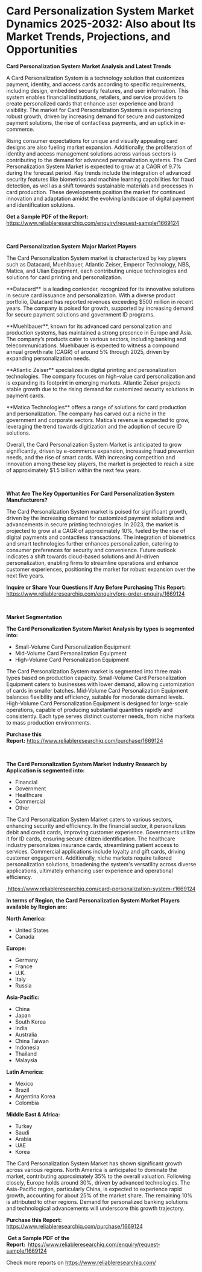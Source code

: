 <p><h1>Card Personalization System Market Dynamics 2025-2032: Also about Its Market Trends, Projections, and Opportunities</h1></p><p><strong>Card Personalization System Market Analysis and Latest Trends</strong></p>
<p><p>A Card Personalization System is a technology solution that customizes payment, identity, and access cards according to specific requirements, including design, embedded security features, and user information. This system enables financial institutions, retailers, and service providers to create personalized cards that enhance user experience and brand visibility. The market for Card Personalization Systems is experiencing robust growth, driven by increasing demand for secure and customized payment solutions, the rise of contactless payments, and an uptick in e-commerce. </p><p>Rising consumer expectations for unique and visually appealing card designs are also fueling market expansion. Additionally, the proliferation of identity and access management solutions across various sectors is contributing to the demand for advanced personalization systems. The Card Personalization System Market is expected to grow at a CAGR of 9.7% during the forecast period. Key trends include the integration of advanced security features like biometrics and machine learning capabilities for fraud detection, as well as a shift towards sustainable materials and processes in card production. These developments position the market for continued innovation and adaptation amidst the evolving landscape of digital payment and identification solutions.</p></p>
<p><strong>Get a Sample PDF of the Report:&nbsp;</strong> <a href="https://www.reliableresearchiq.com/enquiry/request-sample/1669124?utm_campaign=1900&utm_medium=2&utm_source=Github&utm_content=ia&utm_term=17022025&utm_id=card-personalization-system">https://www.reliableresearchiq.com/enquiry/request-sample/1669124</a></p>
<p>&nbsp;</p>
<p><strong>Card Personalization System Major Market Players</strong></p>
<p><p>The Card Personalization System market is characterized by key players such as Datacard, Muehlbauer, Atlantic Zeiser, Emperor Technology, NBS, Matica, and Ulian Equipment, each contributing unique technologies and solutions for card printing and personalization.</p><p>**Datacard** is a leading contender, recognized for its innovative solutions in secure card issuance and personalization. With a diverse product portfolio, Datacard has reported revenues exceeding $500 million in recent years. The company is poised for growth, supported by increasing demand for secure payment solutions and government ID programs.</p><p>**Muehlbauer**, known for its advanced card personalization and production systems, has maintained a strong presence in Europe and Asia. The company’s products cater to various sectors, including banking and telecommunications. Muehlbauer is expected to witness a compound annual growth rate (CAGR) of around 5% through 2025, driven by expanding personalization needs.</p><p>**Atlantic Zeiser** specializes in digital printing and personalization technologies. The company focuses on high-value card personalization and is expanding its footprint in emerging markets. Atlantic Zeiser projects stable growth due to the rising demand for customized security solutions in payment cards.</p><p>**Matica Technologies** offers a range of solutions for card production and personalization. The company has carved out a niche in the government and corporate sectors. Matica’s revenue is expected to grow, leveraging the trend towards digitization and the adoption of secure ID solutions.</p><p>Overall, the Card Personalization System Market is anticipated to grow significantly, driven by e-commerce expansion, increasing fraud prevention needs, and the rise of smart cards. With increasing competition and innovation among these key players, the market is projected to reach a size of approximately $1.5 billion within the next few years.</p></p>
<p>&nbsp;</p>
<p><strong>What Are The Key Opportunities For Card Personalization System Manufacturers?</strong></p>
<p><p>The Card Personalization System market is poised for significant growth, driven by the increasing demand for customized payment solutions and advancements in secure printing technologies. In 2023, the market is projected to grow at a CAGR of approximately 10%, fueled by the rise of digital payments and contactless transactions. The integration of biometrics and smart technologies further enhances personalization, catering to consumer preferences for security and convenience. Future outlook indicates a shift towards cloud-based solutions and AI-driven personalization, enabling firms to streamline operations and enhance customer experiences, positioning the market for robust expansion over the next five years.</p></p>
<p><strong>Inquire or Share Your Questions If Any Before Purchasing This Report:</strong> <a href="https://www.reliableresearchiq.com/enquiry/pre-order-enquiry/1669124?utm_campaign=1900&utm_medium=2&utm_source=Github&utm_content=ia&utm_term=17022025&utm_id=card-personalization-system">https://www.reliableresearchiq.com/enquiry/pre-order-enquiry/1669124</a></p>
<p>&nbsp;</p>
<p><strong>Market Segmentation</strong></p>
<p><strong>The Card Personalization System Market Analysis by types is segmented into:</strong></p>
<p><ul><li>Small-Volume Card Personalization Equipment</li><li>Mid-Volume Card Personalization Equipment</li><li>High-Volume Card Personalization Equipment</li></ul></p>
<p><p>The Card Personalization System market is segmented into three main types based on production capacity. Small-Volume Card Personalization Equipment caters to businesses with lower demand, allowing customization of cards in smaller batches. Mid-Volume Card Personalization Equipment balances flexibility and efficiency, suitable for moderate demand levels. High-Volume Card Personalization Equipment is designed for large-scale operations, capable of producing substantial quantities rapidly and consistently. Each type serves distinct customer needs, from niche markets to mass production environments.</p></p>
<p><strong>Purchase this Report:&nbsp;</strong><a href="https://www.reliableresearchiq.com/purchase/1669124?utm_campaign=1900&utm_medium=2&utm_source=Github&utm_content=ia&utm_term=17022025&utm_id=card-personalization-system">https://www.reliableresearchiq.com/purchase/1669124</a></p>
<p>&nbsp;</p>
<p><strong>The Card Personalization System Market Industry Research by Application is segmented into:</strong></p>
<p><ul><li>Financial</li><li>Government</li><li>Healthcare</li><li>Commercial</li><li>Other</li></ul></p>
<p><p>The Card Personalization System Market caters to various sectors, enhancing security and efficiency. In the financial sector, it personalizes debit and credit cards, improving customer experience. Governments utilize it for ID cards, ensuring secure citizen identification. The healthcare industry personalizes insurance cards, streamlining patient access to services. Commercial applications include loyalty and gift cards, driving customer engagement. Additionally, niche markets require tailored personalization solutions, broadening the system's versatility across diverse applications, ultimately enhancing user experience and operational efficiency.</p></p>
<p><a href="https://www.reliableresearchiq.com/card-personalization-system-r1669124?utm_campaign=1900&utm_medium=2&utm_source=Github&utm_content=ia&utm_term=17022025&utm_id=card-personalization-system">&nbsp;https://www.reliableresearchiq.com/card-personalization-system-r1669124</a></p>
<p><strong>In terms of Region, the Card Personalization System Market Players available by Region are:</strong></p>
<p>
    <p> <strong> North America: </strong>
        <ul>
            <li>United States</li>
            <li>Canada</li>
        </ul>
        </p> 
    <p> <strong> Europe: </strong>
        <ul>
            <li>Germany</li>
            <li>France</li>
            <li>U.K.</li>
            <li>Italy</li>
            <li>Russia</li>
        </ul>
        </p> 
    <p> <strong> Asia-Pacific: </strong>
        <ul>
            <li>China</li>
            <li>Japan</li>
            <li>South Korea</li>
            <li>India</li>
            <li>Australia</li>
            <li>China Taiwan</li>
            <li>Indonesia</li>
            <li>Thailand</li>
            <li>Malaysia</li>
        </ul>
        </p> 
    <p> <strong> Latin America: </strong>
        <ul>
            <li>Mexico</li>
            <li>Brazil</li>
            <li>Argentina Korea</li>
            <li>Colombia</li>
        </ul>
        </p> 
    <p> <strong> Middle East & Africa: </strong>
        <ul>
            <li>Turkey</li>
            <li>Saudi</li>
            <li>Arabia</li>
            <li>UAE</li>
            <li>Korea</li>
        </ul>
    </p>
    </p>
<p><p>The Card Personalization System Market has shown significant growth across various regions. North America is anticipated to dominate the market, contributing approximately 35% to the overall valuation. Following closely, Europe holds around 30%, driven by advanced technologies. The Asia-Pacific region, particularly China, is expected to experience rapid growth, accounting for about 25% of the market share. The remaining 10% is attributed to other regions. Demand for personalized banking solutions and technological advancements will underscore this growth trajectory.</p></p>
<p><strong>Purchase this Report: </strong><a href="https://www.reliableresearchiq.com/purchase/1669124?utm_campaign=1900&utm_medium=2&utm_source=Github&utm_content=ia&utm_term=17022025&utm_id=card-personalization-system">https://www.reliableresearchiq.com/purchase/1669124</a></p>
<p>&nbsp;<strong>Get a Sample PDF of the Report:&nbsp;&nbsp;</strong><a href="https://www.reliableresearchiq.com/enquiry/request-sample/1669124?utm_campaign=1900&utm_medium=2&utm_source=Github&utm_content=ia&utm_term=17022025&utm_id=card-personalization-system">https://www.reliableresearchiq.com/enquiry/request-sample/1669124</a></p>
<p><strong></strong></p>
<p>Check more reports on <a href="https://www.reliableresearchiq.com/?utm_campaign=1900&utm_medium=2&utm_source=Github&utm_content=ia&utm_term=17022025&utm_id=card-personalization-system">https://www.reliableresearchiq.com/</a></p>